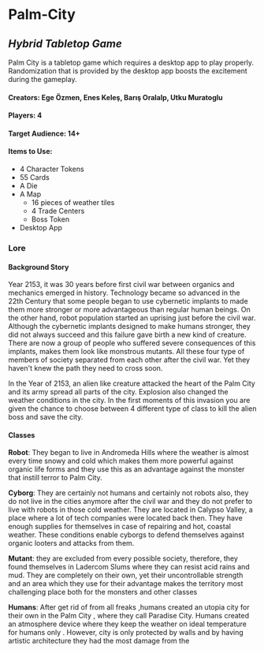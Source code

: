 # Palm-City
## *Hybrid Tabletop Game*

Palm City is a tabletop game which requires a desktop app to play properly. Randomization that is provided by the desktop app boosts the excitement during the gameplay. 

#### Creators: Ege Özmen, Enes Keleş, Barış Oralalp, Utku Muratoglu

#### Players: 4

#### Target Audience: 14+

#### Items to Use:
  * 4 Character Tokens
  * 55 Cards
  * A Die
  * A Map
    * 16 pieces of weather tiles
    * 4 Trade Centers
    * Boss Token
  * Desktop App
  
### Lore
#### Background Story
  Year 2153, it was 30 years before first civil war between organics and mechanics emerged in
history. Technology became so advanced in the 22th Century that some people began to use
cybernetic implants to made them more stronger or more advantageous than regular human
beings. On the other hand, robot population started an uprising just before the civil war.
Although the cybernetic implants designed to make humans stronger, they did not always
succeed and this failure gave birth a new kind of creature. There are now a group of people
who suffered severe consequences of this implants, makes them look like monstrous
mutants. All these four type of members of society separated from each other after the civil
war. Yet they haven't knew the path they need to cross soon.
  
  In the Year of 2153, an alien like creature attacked the heart of the Palm City and its army
spread all parts of the city. Explosion also changed the weather conditions in the city. In the first moments 
of this invasion you are given the chance to choose between 4 different type of class to kill the alien boss
and save the city.

#### Classes
**Robot**: They began to live in Andromeda Hills where the weather is almost every time
snowy and cold which makes them more powerful against organic life forms and they use this
as an advantage against the monster that instill terror to Palm City.

**Cyborg**: They are certainly not humans and certainly not robots also, they do not live in the
cities anymore after the civil war and they do not prefer to live with robots in those cold
weather. They are located in Calypso Valley, a place where a lot of tech companies were located 
back then. They have enough supplies for themselves in case of repairing and hot, coastal weather. 
These conditions enable cyborgs to defend themselves against organic looters and attacks from them.

**Mutant**: they are excluded from every possible society, therefore, they found themselves in
Ladercom Slums where they can resist acid rains and mud. They are completely on their
own, yet their uncontrollable strength and an area which they use for their advantage makes
the territory most challenging place both for the monsters and other classes

**Humans**: After get rid of from all freaks ,humans created an utopia city for their own in the
Palm City , where they call Paradise City. Humans created an atmosphere device where
they keep the weather on ideal temperature for humans only . However, city is only
protected by walls and by having artistic architecture they had the most damage from the


